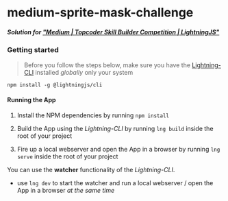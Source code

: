 # medium-sprite-mask-challenge

##### Solution for ["Medium | Topcoder Skill Builder Competition | LightningJS"](https://www.topcoder.com/challenges/4d0e0129-838c-498f-b709-a8891a14d8f5)

### Getting started

> Before you follow the steps below, make sure you have the
[Lightning-CLI](https://rdkcentral.github.io/Lightning-CLI/#/) installed _globally_ only your system

```
npm install -g @lightningjs/cli
```

#### Running the App

1. Install the NPM dependencies by running `npm install`

2. Build the App using the _Lightning-CLI_ by running `lng build` inside the root of your project

3. Fire up a local webserver and open the App in a browser by running `lng serve` inside the root of your project


You can use the **watcher** functionality of the _Lightning-CLI_.

- use `lng dev` to start the watcher and run a local webserver / open the App in a browser _at the same time_
